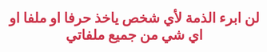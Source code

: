 # <p align="center" style="color:#cb3349" >لن ابرء الذمة لأي شخص ياخذ حرفا او ملفا او اي شي من جميع ملفاتي

